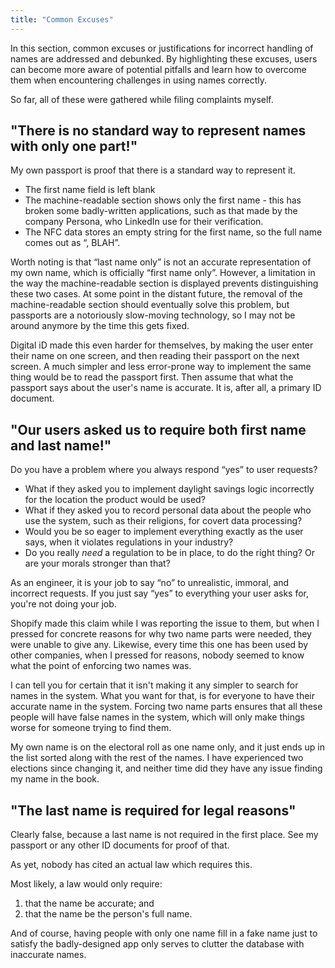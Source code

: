 ```yaml
---
title: "Common Excuses"
---
```


In this section, common excuses or justifications for incorrect handling of names
are addressed and debunked. By highlighting these excuses, users can become more aware
of potential pitfalls and learn how to overcome them when encountering challenges
in using names correctly.

So far, all of these were gathered while filing complaints myself.


## "There is no standard way to represent names with only one part!"

My own passport is proof that there is a standard way to represent it.

- The first name field is left blank
- The machine-readable section shows only the first name - this has broken
  some badly-written applications, such as that made by the company Persona,
  who LinkedIn use for their verification.
- The NFC data stores an empty string for the first name, so the full name
  comes out as “, BLAH”.

Worth noting is that “last name only” is not an accurate representation
of my own name, which is officially “first name only”. However, a limitation
in the way the machine-readable section is displayed prevents distinguishing
these two cases. At some point in the distant future, the removal of the
machine-readable section should eventually solve this problem, but passports
are a notoriously slow-moving technology, so I may not be around anymore by
the time this gets fixed.

Digital iD made this even harder for themselves, by making the user
enter their name on one screen, and then reading their passport on the
next screen. A much simpler and less error-prone way to implement the
same thing would be to read the passport first. Then assume that what
the passport says about the user's name is accurate. It is, after all,
a primary ID document.

## "Our users asked us to require both first name and last name!"

Do you have a problem where you always respond “yes” to user requests?

- What if they asked you to implement daylight savings logic incorrectly
  for the location the product would be used?
- What if they asked you to record personal data about the people who use
  the system, such as their religions, for covert data processing?
- Would you be so eager to implement everything exactly as the user says,
  when it violates regulations in your industry?
- Do you really _need_ a regulation to be in place, to do the right thing?
  Or are your morals stronger than that?

As an engineer, it is your job to say “no” to unrealistic, immoral, and
incorrect requests. If you just say “yes” to everything your user asks for,
you're not doing your job.

Shopify made this claim while I was reporting the issue to them, but when
I pressed for concrete reasons for why two name parts were needed, they
were unable to give any. Likewise, every time this one has been used by
other companies, when I pressed for reasons, nobody seemed to know what
the point of enforcing two names was.

I can tell you for certain that it isn't making it any simpler to search
for names in the system. What you want for that, is for everyone to have
their accurate name in the system. Forcing two name parts ensures that all
these people will have false names in the system, which will only make
things worse for someone trying to find them.

My own name is on the electoral roll as one name only, and it just
ends up in the list sorted along with the rest of the names. I have
experienced two elections since changing it, and neither time did they
have any issue finding my name in the book.

## "The last name is required for legal reasons"

Clearly false, because a last name is not required in the first place.
See my passport or any other ID documents for proof of that.

As yet, nobody has cited an actual law which requires this.

Most likely, a law would only require:

1. that the name be accurate; and
2. that the name be the person's full name.

And of course, having people with only one name fill in a fake name
just to satisfy the badly-designed app only serves to clutter the
database with inaccurate names.
